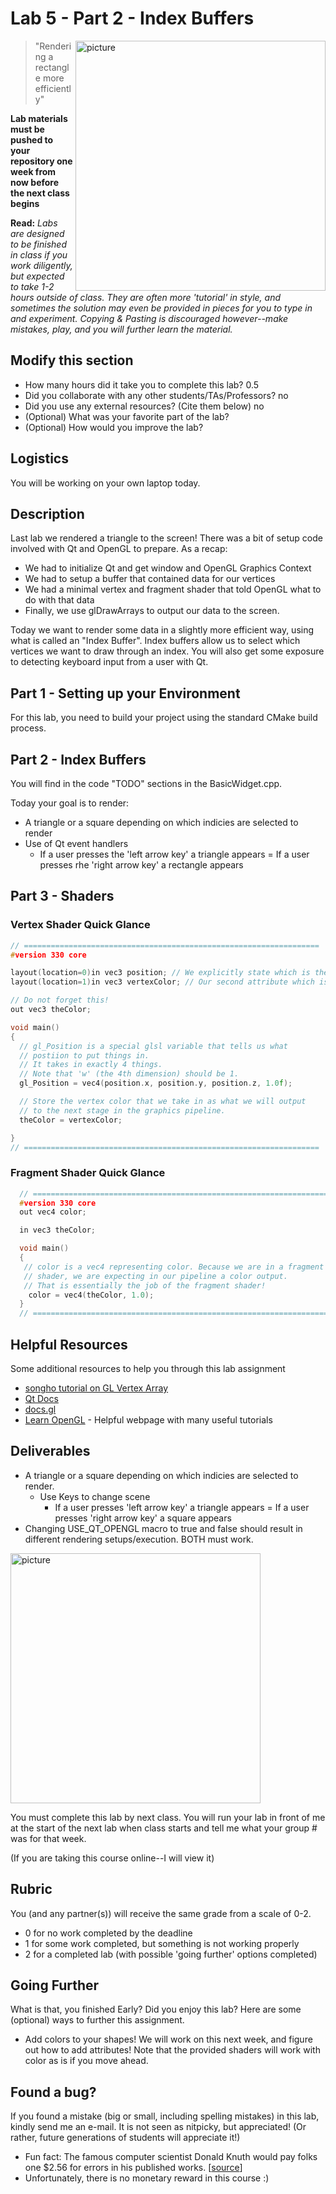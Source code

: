 # Lab 5 - Part 2 - Index Buffers

<img align="right" src="./media/lab.png" width="400px" alt="picture">

> "Rendering a rectangle more efficiently"

**Lab materials must be pushed to your repository one week from now before the next class begins**

**Read:** *Labs are designed to be finished in class if you work diligently, but expected to take 1-2 hours outside of class. They are often more 'tutorial' in style, and sometimes the solution may even be provided in pieces for you to type in and experiment. Copying & Pasting is discouraged however--make mistakes, play, and you will further learn the material.*

## Modify this section

- How many hours did it take you to complete this lab? 0.5
- Did you collaborate with any other students/TAs/Professors? no
- Did you use any external resources? (Cite them below) no
- (Optional) What was your favorite part of the lab?
- (Optional) How would you improve the lab?

## Logistics

You will be working on your own laptop today.


## Description

Last lab we rendered a triangle to the screen! There was a bit of setup code involved with Qt and OpenGL to prepare. As a recap:

* We had to initialize Qt and get window and OpenGL Graphics Context
* We had to setup a buffer that contained data for our vertices
* We had a minimal vertex and fragment shader that told OpenGL what to do with that data
* Finally, we use glDrawArrays to output our data to the screen.

Today we want to render some data in a slightly more efficient way, using what is called an "Index Buffer". Index buffers allow us to select which vertices we want to draw through an index. You will also get some exposure to detecting keyboard input from a user with Qt.

## Part 1 - Setting up your Environment

For this lab, you need to build your project using the standard CMake build process.


## Part 2 - Index Buffers

You will find in the code "TODO" sections in the BasicWidget.cpp.

Today your goal is to render:

- A triangle or a square depending on which indicies are selected to render
- Use of Qt event handlers
  - If a user presses the 'left arrow key' a triangle appears
  = If a user presses rhe 'right arrow key' a rectangle appears

## Part 3 - Shaders

### Vertex Shader Quick Glance

```cpp
// ==================================================================
#version 330 core

layout(location=0)in vec3 position; // We explicitly state which is the vertex information (The first 3 floats are positional data, we are putting in our vector)
layout(location=1)in vec3 vertexColor; // Our second attribute which is the color.

// Do not forget this!
out vec3 theColor;

void main()
{
  // gl_Position is a special glsl variable that tells us what
  // postiion to put things in.
  // It takes in exactly 4 things.
  // Note that 'w' (the 4th dimension) should be 1.
  gl_Position = vec4(position.x, position.y, position.z, 1.0f);

  // Store the vertex color that we take in as what we will output
  // to the next stage in the graphics pipeline.
  theColor = vertexColor;

}
// ==================================================================
```

### Fragment Shader Quick Glance

```cpp
  // ==================================================================
  #version 330 core
  out vec4 color;

  in vec3 theColor;

  void main()
  {
   // color is a vec4 representing color. Because we are in a fragment
   // shader, we are expecting in our pipeline a color output.
   // That is essentially the job of the fragment shader!
    color = vec4(theColor, 1.0);
  }
  // ==================================================================
```


## Helpful Resources

Some additional resources to help you through this lab assignment

- [songho tutorial on GL Vertex Array](http://www.songho.ca/opengl/gl_vertexarray.html)
- [Qt Docs](https://doc.qt.io/qt-5/)
- [docs.gl](http://docs.gl/)
- [Learn OpenGL](https://learnopengl.com) - Helpful webpage with many useful
  tutorials
  
## Deliverables

- A triangle or a square depending on which indicies are selected to render.
  - Use Keys to change scene
    - If a user presses 'left arrow key' a triangle appears
    = If a user presses 'right arrow key' a square appears
- Changing USE_QT_OPENGL macro to true and false should result in different rendering setups/execution.  BOTH must work.  
<img align="center" src="./media/lab.png" width="400px" alt="picture">

You must complete this lab by next class. You will run your lab in front of me at the start of the next lab when class starts and tell me what your group # was for that week.

(If you are taking this course online--I will view it)

## Rubric

You (and any partner(s)) will receive the same grade from a scale of 0-2.

- 0 for no work completed by the deadline
- 1 for some work completed, but something is not working properly
- 2 for a completed lab (with possible 'going further' options completed)

## Going Further

What is that, you finished Early? Did you enjoy this lab? Here are some (optional) ways to further this assignment.

- Add colors to your shapes! We will work on this next week, and figure out how to add attributes! Note that the provided shaders will work with color as is if you move ahead.

## Found a bug?

If you found a mistake (big or small, including spelling mistakes) in this lab, kindly send me an e-mail. It is not seen as nitpicky, but appreciated! (Or rather, future generations of students will appreciate it!)

- Fun fact: The famous computer scientist Donald Knuth would pay folks one $2.56 for errors in his published works. [[source](https://en.wikipedia.org/wiki/Knuth_reward_check)]
- Unfortunately, there is no monetary reward in this course :)
